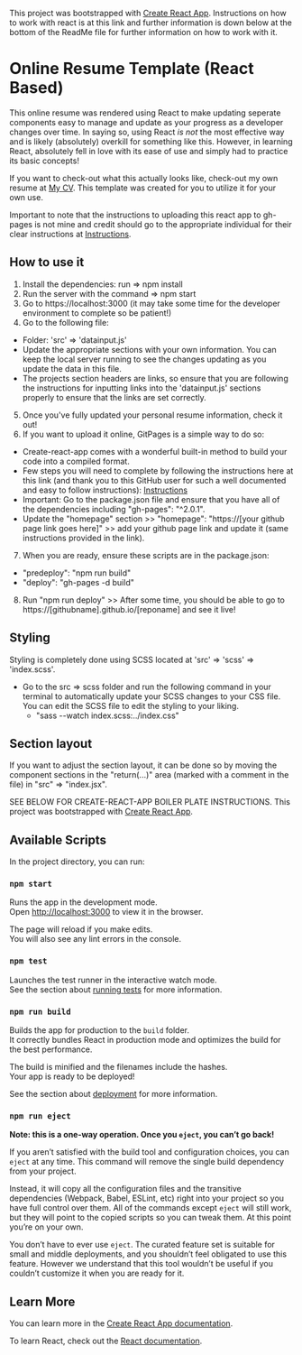 This project was bootstrapped with [Create React App](https://github.com/facebook/create-react-app). Instructions on how to work with react is at this link and further information is down below at the bottom of the ReadMe file for further information on how to work with it.

# Online Resume Template (React Based)

This online resume was rendered using React to make updating seperate components easy to manage and update as your progress as a developer changes over time. In saying so, using React _is not_ the most effective way and is likely (absolutely) overkill for something like this. However, in learning React, absolutely fell in love with its ease of use and simply had to practice its basic concepts!

If you want to check-out what this actually looks like, check-out my own resume at [My CV](https://bert-bae.github.io/my-cv/). This template was created for you to utilize it for your own use.

Important to note that the instructions to uploading this react app to gh-pages is not mine and credit should go to the appropriate individual for their clear instructions at [Instructions](https://github.com/gitname/react-gh-pages).

## How to use it

1) Install the dependencies:  run =>  npm install
2) Run the server with the command =>  npm start
3) Go to https://localhost:3000 (it may take some time for the developer environment to complete so be patient!)
4) Go to the following file:
  - Folder: 'src' => 'datainput.js'
  - Update the appropriate sections with your own information. You can keep the local server running to see the changes updating as you update the data in this file.
  - The projects section headers are links, so ensure that you are following the instructions for inputting links into the 'datainput.js' sections properly to ensure that the links are set correctly.
5) Once you've fully updated your personal resume information, check it out!
6) If you want to upload it online, GitPages is a simple way to do so:
  - Create-react-app comes with a wonderful built-in method to build your code into a compiled format.
  - Few steps you will need to complete by following the instructions here at this link (and thank you to this GitHub user for such a well documented and easy to follow instructions): [Instructions](https://github.com/gitname/react-gh-pages)
  - Important: Go to the package.json file and ensure that you have all of the dependencies including "gh-pages": "^2.0.1".
  - Update the "homepage" section >> "homepage": "https://[your github page link goes here]" >> add your github page link and update it (same instructions provided in the link).
7) When you are ready, ensure these scripts are in the package.json:
  - "predeploy": "npm run build"
  - "deploy": "gh-pages -d build"
8) Run "npm run deploy" >> After some time, you should be able to go to https://[githubname].github.io/[reponame] and see it live!

## Styling

Styling is completely done using SCSS located at 'src' => 'scss' => 'index.scss'.
  - Go to the src => scss folder and run the following command in your terminal to automatically update your SCSS changes to your CSS file. You can edit the SCSS file to edit the styling to your liking.
    - "sass --watch index.scss:../index.css"

## Section layout

If you want to adjust the section layout, it can be done so by moving the component sections in the "return(...)" area (marked with a comment in the file) in "src" => "index.jsx".



SEE BELOW FOR CREATE-REACT-APP BOILER PLATE INSTRUCTIONS. This project was bootstrapped with [Create React App](https://github.com/facebook/create-react-app).

## Available Scripts

In the project directory, you can run:

### `npm start`

Runs the app in the development mode.<br>
Open [http://localhost:3000](http://localhost:3000) to view it in the browser.

The page will reload if you make edits.<br>
You will also see any lint errors in the console.

### `npm test`

Launches the test runner in the interactive watch mode.<br>
See the section about [running tests](https://facebook.github.io/create-react-app/docs/running-tests) for more information.

### `npm run build`

Builds the app for production to the `build` folder.<br>
It correctly bundles React in production mode and optimizes the build for the best performance.

The build is minified and the filenames include the hashes.<br>
Your app is ready to be deployed!

See the section about [deployment](https://facebook.github.io/create-react-app/docs/deployment) for more information.

### `npm run eject`

**Note: this is a one-way operation. Once you `eject`, you can’t go back!**

If you aren’t satisfied with the build tool and configuration choices, you can `eject` at any time. This command will remove the single build dependency from your project.

Instead, it will copy all the configuration files and the transitive dependencies (Webpack, Babel, ESLint, etc) right into your project so you have full control over them. All of the commands except `eject` will still work, but they will point to the copied scripts so you can tweak them. At this point you’re on your own.

You don’t have to ever use `eject`. The curated feature set is suitable for small and middle deployments, and you shouldn’t feel obligated to use this feature. However we understand that this tool wouldn’t be useful if you couldn’t customize it when you are ready for it.

## Learn More

You can learn more in the [Create React App documentation](https://facebook.github.io/create-react-app/docs/getting-started).

To learn React, check out the [React documentation](https://reactjs.org/).
